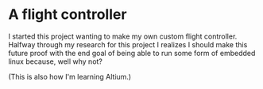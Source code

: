 # A flight controller

I started this project wanting to make my own custom flight controller. Halfway through my 
research for this project I realizes I should make this future proof with the end goal of being able to run
some form of embedded linux because, well why not? 

(This is also how I'm learning Altium.)

